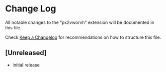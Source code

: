 # Change Log
All notable changes to the "px2vworvh" extension will be documented in this file.

Check [Keep a Changelog](http://keepachangelog.com/) for recommendations on how to structure this file.

## [Unreleased]
- Initial release